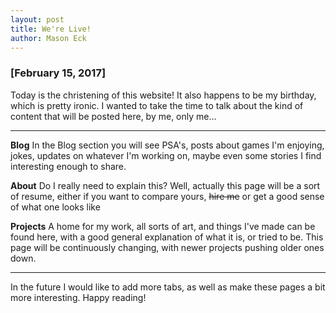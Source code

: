 ```yaml
---
layout: post
title: We're Live!
author: Mason Eck
---
```


### [February 15, 2017]
Today is the christening of this website! It also happens to be my birthday, which is pretty ironic.
I wanted to take the time to talk about the kind of content that will be posted here, by me, only me...

---

**Blog**
 In the Blog section you will see PSA's, posts about games I'm enjoying, jokes, updates on whatever I'm working on, maybe even some stories I find interesting enough to share.

**About**
 Do I really need to explain this? Well, actually this page will be a sort of resume, either if you want to compare yours, ~~hire me~~ or get a good sense of what one looks like

**Projects**
 A home for my work, all sorts of art, and things I've made can be found here, with a good general explanation of what it is, or tried to be. This page will be continuously changing, with newer projects pushing older ones down.

---

In the future I would like to add more tabs, as well as make these pages a bit more interesting. Happy reading!

